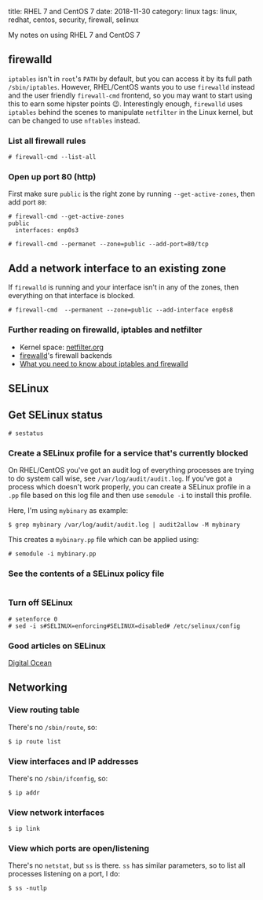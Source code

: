 title: RHEL 7 and CentOS 7
date: 2018-11-30
category: linux
tags: linux, redhat, centos, security, firewall, selinux

My notes on using RHEL 7 and CentOS 7

## firewalld

`iptables` isn't in `root`'s `PATH` by default, but you can access it
by its full path `/sbin/iptables`. However, RHEL/CentOS wants you to
use `firewalld` instead and the user friendly `firewall-cmd` frontend,
so you may want to start using this to earn some hipster points
😉. Interestingly enough, `firewalld` uses `iptables` behind the
scenes to manipulate `netfilter` in the Linux kernel, but can be
changed to use `nftables` instead.

### List all firewall rules
```text
# firewall-cmd --list-all
```

### Open up port 80 (http)

First make sure `public` is the right zone by running
`--get-active-zones`, then add port `80`:

```text
# firewall-cmd --get-active-zones
public
  interfaces: enp0s3
```

```text
# firewall-cmd --permanet --zone=public --add-port=80/tcp
```

## Add a network interface to an existing zone
If `firewalld` is running and your interface isn't in any of the
zones, then everything on that interface is blocked.

```text
# firewall-cmd  --permanent --zone=public --add-interface enp0s8
```

### Further reading on firewalld, iptables and netfilter
- Kernel space: [netfilter.org](https://netfilter.org/)
- [firewalld](https://firewalld.org/blog/page/2/)'s firewall backends
- [What you need to know about iptables and firewalld](https://opensource.com/article/18/9/linux-iptables-firewalld)

## SELinux

## Get SELinux status

```text
# sestatus
```

### Create a SELinux profile for a service that's currently blocked

On RHEL/CentOS you've got an audit log of everything processes are
trying to do system call wise, see `/var/log/audit/audit.log`. If
you've got a process which doesn't work properly, you can create a
SELinux profile in a `.pp` file based on this log file and then use
`semodule -i` to install this profile.

Here, I'm using `mybinary` as example:

```text
$ grep mybinary /var/log/audit/audit.log | audit2allow -M mybinary
```

This creates a `mybinary.pp` file which can be applied using:
```text
# semodule -i mybinary.pp
```

### See the contents of a SELinux policy file  

```text

```


### Turn off SELinux

```text
# setenforce 0
# sed -i s#SELINUX=enforcing#SELINUX=disabled# /etc/selinux/config 
```

### Good articles on SELinux

[Digital Ocean](https://www.digitalocean.com/community/tutorials/an-introduction-to-selinux-on-centos-7-part-1-basic-concepts)

## Networking

### View routing table
There's no `/sbin/route`, so:
```text
$ ip route list
```

### View interfaces and IP addresses
There's no `/sbin/ifconfig`, so:
```text
$ ip addr
```

### View network interfaces
```text
$ ip link
```

### View which ports are open/listening
There's no `netstat`, but `ss` is there. `ss` has similar parameters,
so to list all processes listening on a port, I do:

```text
$ ss -nutlp
```
